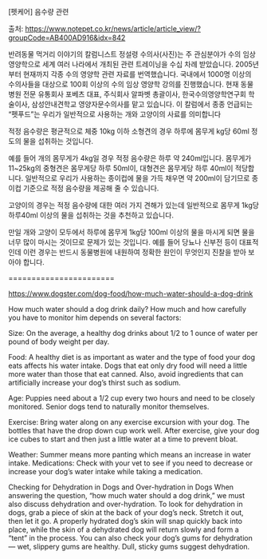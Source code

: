 [펫케어] 음수량 관련

출처: https://www.notepet.co.kr/news/article/article_view/?groupCode=AB400AD916&idx=842

반려동물 먹거리 이야기의 칼럼니스트 정설령 수의사(사진)는 주 관심분야가 수의 임상 영양학으로 세계 여러 나라에서 개최된 관련 트레이닝을 수십 차례 받았습니다. 2005년부터 현재까지 각종 수의 영양학 관련 자료를 번역했습니다. 국내에서 1000명 이상의 수의사들을 대상으로 100회 이상의 수의 임상 영양학 강의를 진행했습니다. 현재 동물병원 전문 유통회사 포베츠 대표, 주식회사 알파벳 총괄이사, 한국수의영양학연구회 학술이사, 삼성안내견학교 영양자문수의사를 맡고 있습니다. 이 칼럼에서 종종 언급되는 “펫푸드”는 우리가 일반적으로 사용하는 개와 고양이의 사료를 의미합니다


적정 음수량은 평균적으로 체중 10kg 이하 소형견의 경우 하루에 몸무게 kg당 60ml 정도의 물을 섭취하는 것입니다. 

 

예를 들어 개의 몸무게가 4kg일 경우 적정 음수량은 하루 약 240ml입니다. 몸무게가 11~25kg의 중형견은 몸무게당 하루 50ml이, 대형견은 몸무게당 하루 40ml이 적당합니다. 일반적으로 우리가 사용하는 종이컵에 물을 가득 채우면 약 200ml이 담기므로 종이컵 기준으로 적정 음수량을 제공해 줄 수 있습니다. 

 

고양이의 경우는 적정 음수량에 대한 여러 가지 견해가 있는데 일반적으로 몸무게 1kg당 하루40ml 이상의 물을 섭취하는 것을 추천하고 있습니다. 

 

만일 개와 고양이 모두에서 하루에 몸무게 1kg당 100ml 이상의 물을 마시게 되면 물을 너무 많이 마시는 것이므로 문제가 있는 것입니다. 예를 들어 당뇨나 신부전 등이 대표적인데 이런 경우는 반드시 동물병원에 내원하여 정확한 원인이 무엇인지 진찰을 받아 보아야 합니다.

=======================

https://www.dogster.com/dog-food/how-much-water-should-a-dog-drink

How much water should a dog drink daily? How much and how carefully you have to monitor him depends on several factors:

Size: On the average, a healthy dog drinks about 1/2 to 1 ounce of water per pound of body weight per day.

Food: A healthy diet is as important as water and the type of food your dog eats affects his water intake. Dogs that eat only dry food will need a little more water than those that eat canned. Also, avoid ingredients that can artificially increase your dog’s thirst such as sodium.

Age: Puppies need about a 1/2 cup every two hours and need to be closely monitored. Senior dogs tend to naturally monitor themselves.

Exercise: Bring water along on any exercise excursion with your dog. The bottles that have the drop down cup work well. After exercise, give your dog ice cubes to start and then just a little water at a time to prevent bloat.

Weather: Summer means more panting which means an increase in water intake.
Medications: Check with your vet to see if you need to decrease or increase your dog’s water intake while taking a medication.

Checking for Dehydration in Dogs and Over-hydration in Dogs
When answering the question, “how much water should a dog drink,” we must also discuss dehydration and over-hydration. To look for dehydration in dogs, grab a piece of skin at the back of your dog’s neck. Stretch it out, then let it go. A properly hydrated dog’s skin will snap quickly back into place, while the skin of a dehydrated dog will return slowly and form a “tent” in the process. You can also check your dog’s gums for dehydration — wet, slippery gums are healthy. Dull, sticky gums suggest dehydration.



